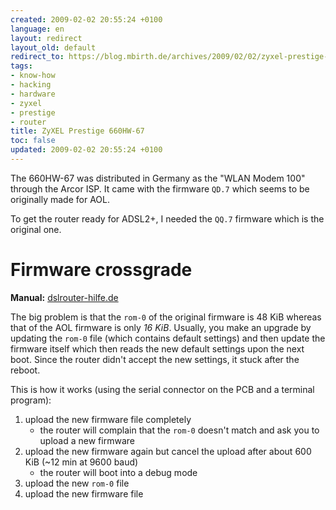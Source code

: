 ```yaml
---
created: 2009-02-02 20:55:24 +0100
language: en
layout: redirect
layout_old: default
redirect_to: https://blog.mbirth.de/archives/2009/02/02/zyxel-prestige-660hw-67.html
tags:
- know-how
- hacking
- hardware
- zyxel
- prestige
- router
title: ZyXEL Prestige 660HW-67
toc: false
updated: 2009-02-02 20:55:24 +0100
---
```


The 660HW-67 was distributed in Germany as the "WLAN Modem 100" through the Arcor ISP. It came with the firmware `QD.7`
which seems to be originally made for AOL.

To get the router ready for ADSL2+, I needed the `QQ.7` firmware which is the original one.


Firmware crossgrade
===================

**Manual:** [dslrouter-hilfe.de](http://www.dslrouter-hilfe.de/forum/showthread.php?t=16411)

The big problem is that the `rom-0` of the original firmware is 48 KiB whereas that of the AOL firmware is only
*16 KiB*. Usually, you make an upgrade by updating the `rom-0` file (which contains default settings) and then update
the firmware itself which then reads the new default settings upon the next boot. Since the router didn't accept the
new settings, it stuck after the reboot.

This is how it works (using the serial connector on the PCB and a terminal program):

1. upload the new firmware file completely
    * the router will complain that the `rom-0` doesn't match and ask you to upload a new firmware
1. upload the new firmware again but cancel the upload after about 600 KiB (~12 min at 9600 baud)
    * the router will boot into a debug mode
1. upload the new `rom-0` file
1. upload the new firmware file